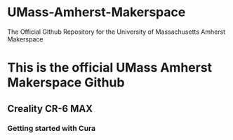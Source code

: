 # UMass-Amherst-Makerspace
The Official Github Repository for the University of Massachusetts Amherst Makerspace
<h1>
  This is the official UMass Amherst Makerspace Github
</h1>

<h2>
Creality CR-6 MAX
</h2>

<h3>
Getting started with Cura
</h3>
